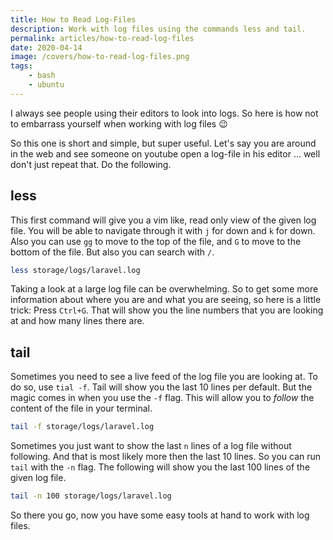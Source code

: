 ```yaml
---
title: How to Read Log-Files
description: Work with log files using the commands less and tail.
permalink: articles/how-to-read-log-files
date: 2020-04-14
image: /covers/how-to-read-log-files.png
tags:
    - bash
    - ubuntu
---
```


I always see people using their editors to look into logs. So here is how not to embarrass yourself when working with log files 😉

<!-- more -->

So this one is short and simple, but super useful. Let's say you are around in the web and see someone on youtube open a log-file in his editor ... well don't just repeat that. Do the following.

## less

This first command will give you a vim like, read only view of the given log file. You will be able to navigate through it with `j` for down and `k` for down. Also you can use `gg` to move to the top of the file, and `G` to move to the bottom of the file. But also you can search with `/`.

```bash
less storage/logs/laravel.log
```

Taking a look at a large log file can be overwhelming. So to get some more information about where you are and what you are seeing, so here is a little trick: Press `Ctrl+G`. That will show you the line numbers that you are looking at and how many lines there are.

## tail

Sometimes you need to see a live feed of the log file you are looking at. To do so, use `tial -f`. Tail will show you the last 10 lines per default. But the magic comes in when you use the `-f` flag. This will allow you to _follow_ the content of the file in your terminal.

```bash
tail -f storage/logs/laravel.log 
```

Sometimes you just want to show the last `n` lines of a log file without following. And that is most likely more then the last 10 lines. So you can run `tail` with the `-n` flag. The following will show you the last 100 lines of the given log file.

```bash
tail -n 100 storage/logs/laravel.log
```

So there you go, now you have some easy tools at hand to work with log files.